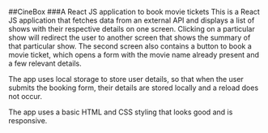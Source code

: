 ##CineBox
###A React JS application to book movie tickets
This is a React JS application that fetches data from an external API and displays a list of shows with their respective details on one screen. Clicking on a particular show will redirect the user to another screen that shows the summary of that particular show. The second screen also contains a button to book a movie ticket, which opens a form with the movie name already present and a few relevant details.

The app uses local storage to store user details, so that when the user submits the booking form, their details are stored locally and a reload does not occur.

The app uses a basic HTML and CSS styling that looks good and is responsive.